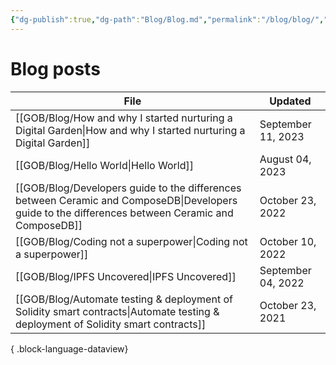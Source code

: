 ```yaml
---
{"dg-publish":true,"dg-path":"Blog/Blog.md","permalink":"/blog/blog/","pinned":true,"noteIcon":"default"}
---
```


# Blog posts

| File                                                                                                                                                 | Updated            |
| ---------------------------------------------------------------------------------------------------------------------------------------------------- | ------------------ |
| [[GOB/Blog/How and why I started nurturing a Digital Garden\|How and why I started nurturing a Digital Garden]]                                   | September 11, 2023 |
| [[GOB/Blog/Hello World\|Hello World]]                                                                                                             | August 04, 2023    |
| [[GOB/Blog/Developers guide to the differences between Ceramic and ComposeDB\|Developers guide to the differences between Ceramic and ComposeDB]] | October 23, 2022   |
| [[GOB/Blog/Coding not a superpower\|Coding not a superpower]]                                                                                     | October 10, 2022   |
| [[GOB/Blog/IPFS  Uncovered\|IPFS  Uncovered]]                                                                                                     | September 04, 2022 |
| [[GOB/Blog/Automate testing & deployment of Solidity smart contracts\|Automate testing & deployment of Solidity smart contracts]]                 | October 23, 2021   |

{ .block-language-dataview}